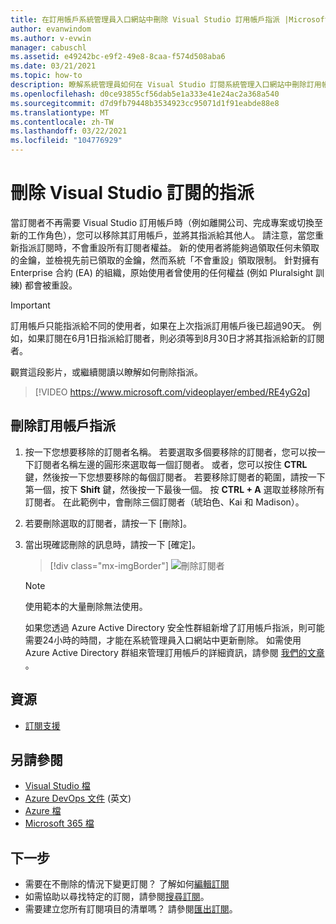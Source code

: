 ```yaml
---
title: 在訂用帳戶系統管理員入口網站中刪除 Visual Studio 訂用帳戶指派 |Microsoft Docs
author: evanwindom
ms.author: v-evwin
manager: cabuschl
ms.assetid: e49242bc-e9f2-49e8-8caa-f574d508aba6
ms.date: 03/21/2021
ms.topic: how-to
description: 瞭解系統管理員如何在 Visual Studio 訂閱系統管理入口網站中刪除訂用帳戶指派
ms.openlocfilehash: d0ce93855cf56dab5e1a333e41e24ac2a368a540
ms.sourcegitcommit: d7d9fb79448b3534923cc95071d1f91eabde88e8
ms.translationtype: MT
ms.contentlocale: zh-TW
ms.lasthandoff: 03/22/2021
ms.locfileid: "104776929"
---
```

# <a name="delete-assignments-in-visual-studio-subscriptions"></a>刪除 Visual Studio 訂閱的指派
當訂閱者不再需要 Visual Studio 訂用帳戶時（例如離開公司、完成專案或切換至新的工作角色），您可以移除其訂用帳戶，並將其指派給其他人。 請注意，當您重新指派訂閱時，不會重設所有訂閱者權益。  新的使用者將能夠過領取任何未領取的金鑰，並檢視先前已領取的金鑰，然而系統「不會重設」領取限制。  針對擁有 Enterprise 合約 (EA) 的組織，原始使用者曾使用的任何權益 (例如 Pluralsight 訓練) 都會被重設。 
> [!Important]
> 訂用帳戶只能指派給不同的使用者，如果在上次指派訂用帳戶後已超過90天。  例如，如果訂閱在6月1日指派給訂閱者，則必須等到8月30日才將其指派給新的訂閱者。 

觀賞這段影片，或繼續閱讀以瞭解如何刪除指派。  

> [!VIDEO https://www.microsoft.com/videoplayer/embed/RE4yG2q]

## <a name="delete-a-subscription-assignment"></a>刪除訂用帳戶指派
1. 按一下您想要移除的訂閱者名稱。 若要選取多個要移除的訂閱者，您可以按一下訂閱者名稱左邊的圓形來選取每一個訂閱者。  或者，您可以按住 **CTRL** 鍵，然後按一下您想要移除的每個訂閱者。 若要移除訂閱者的範圍，請按一下第一個，按下 **Shift** 鍵，然後按一下最後一個。  按 **CTRL + A** 選取並移除所有訂閱者。 在此範例中，會刪除三個訂閱者（琥珀色、Kai 和 Madison）。 
2. 若要刪除選取的訂閱者，請按一下 [刪除]。
3. 當出現確認刪除的訊息時，請按一下 [確定]。
   > [!div class="mx-imgBorder"]
   > ![刪除訂閱者](_img/delete-license/delete-subscribers.png "選擇您想要刪除的使用者 (s) ，然後按一下 [刪除]。您可以使用 CTRL 和 Shift 鍵來選取多個訂閱者。")

   > [!NOTE]
   > 使用範本的大量刪除無法使用。 
   >
   > 如果您透過 Azure Active Directory 安全性群組新增了訂用帳戶指派，則可能需要24小時的時間，才能在系統管理員入口網站中更新刪除。  如需使用 Azure Active Directory 群組來管理訂用帳戶的詳細資訊，請參閱 [我們的文章](assign-license-bulk.md#use-azure-active-directory-groups-to-assign-subscriptions) 。 

## <a name="resources"></a>資源
- [訂閱支援](https://aka.ms/vsadminhelp)

## <a name="see-also"></a>另請參閱
- [Visual Studio 檔](/visualstudio/)
- [Azure DevOps 文件](/azure/devops/) \(英文\)
- [Azure 檔](/azure/)
- [Microsoft 365 檔](/microsoft-365/)

## <a name="next-steps"></a>下一步
- 需要在不刪除的情況下變更訂閱？  了解如何[編輯訂閱](edit-license.md)
- 如需協助以尋找特定的訂閱，請參閱[搜尋訂閱](search-license.md)。
- 需要建立您所有訂閱項目的清單嗎？  請參閱[匯出訂閱](exporting-subscriptions.md)。